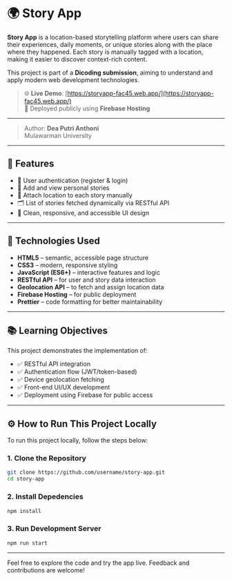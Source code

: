 # 🌍 Story App

**Story App** is a location-based storytelling platform where users can share their experiences, daily moments, or unique stories along with the place where they happened. Each story is manually tagged with a location, making it easier to discover context-rich content.

This project is part of a **Dicoding submission**, aiming to understand and apply modern web development technologies.

> 🌐 **Live Demo**: [https://storyapp-fac45.web.app/](https://storyapp-fac45.web.app/)  
> 🚀 Deployed publicly using **Firebase Hosting**

---

> Author: **Dea Putri Anthoni**  
> Mulawarman University

---

## 🚀 Features

- 🔐 User authentication (register & login)
- 📝 Add and view personal stories
- 📍 Attach location to each story manually
- 🗂️ List of stories fetched dynamically via RESTful API
- 🎨 Clean, responsive, and accessible UI design

---

## 🧰 Technologies Used

- **HTML5** – semantic, accessible page structure  
- **CSS3** – modern, responsive styling  
- **JavaScript (ES6+)** – interactive features and logic  
- **RESTful API** – for user and story data interaction  
- **Geolocation API** – to fetch and assign location data  
- **Firebase Hosting** – for public deployment  
- **Prettier** – code formatting for better maintainability

---

## 📚 Learning Objectives

This project demonstrates the implementation of:

- ✅ RESTful API integration  
- ✅ Authentication flow (JWT/token-based)  
- ✅ Device geolocation fetching  
- ✅ Front-end UI/UX development  
- ✅ Deployment using Firebase for public access

---

## ⚙️ How to Run This Project Locally

To run this project locally, follow the steps below:

### 1. Clone the Repository

```bash
git clone https://github.com/username/story-app.git
cd story-app
```
### 2. Install Depedencies
```bash
npm install
```
### 3. Run Development Server
```bash
npm run start
```

---
Feel free to explore the code and try the app live. Feedback and contributions are welcome!
